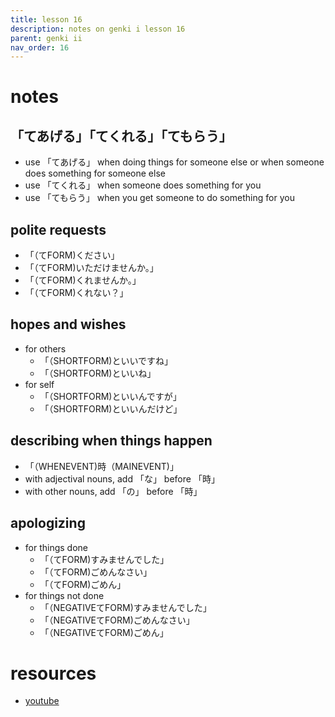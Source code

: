 ```yaml
---
title: lesson 16
description: notes on genki i lesson 16
parent: genki ii
nav_order: 16
---
```

# notes
## 「てあげる」「てくれる」「てもらう」
- use 「てあげる」 when doing things for someone else or when someone does something for someone else
- use 「てくれる」 when someone does something for you
- use 「てもらう」 when you get someone to do something for you
## polite requests
- 「（てFORM)ください」
- 「（てFORM)いただけませんか。」
- 「（てFORM)くれませんか。」
- 「（てFORM)くれない？」
## hopes and wishes
- for others
	- 「（SHORTFORM)といいですね」
	- 「（SHORTFORM)といいね」
- for self
	- 「（SHORTFORM)といいんですが」
	- 「（SHORTFORM)といいんだけど」
## describing when things happen
- 「（WHENEVENT)時（MAINEVENT)」
- with adjectival nouns, add 「な」 before 「時」
- with other nouns, add 「の」 before 「時」
## apologizing
- for things done
	- 「（てFORM)すみませんでした」
	- 「（てFORM)ごめんなさい」
	- 「（てFORM)ごめん」
- for things not done
	- 「（NEGATIVEてFORM)すみませんでした」
	- 「（NEGATIVEてFORM)ごめんなさい」
	- 「（NEGATIVEてFORM)ごめん」
# resources
- [youtube](https://www.youtube.com/watch?v=YiMChZ5egFc)